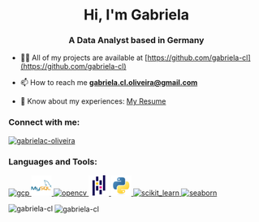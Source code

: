 <h1 align="center">Hi, I'm Gabriela</h1>
<h3 align="center">A Data Analyst based in Germany</h3>

- 👨‍💻 All of my projects are available at [https://github.com/gabriela-cl](https://github.com/gabriela-cl)

- 📫 How to reach me **gabriela.cl.oliveira@gmail.com**

- 📄 Know about my experiences: [My Resume](https://drive.google.com/file/d/1sFMtpmCsETuw0yiUgmTJ4WBSYInp3aru/view?usp=sharing)

<h3 align="left">Connect with me:</h3>
<p align="left">
<a href="https://linkedin.com/in/gabrielac-oliveira" target="blank"><img align="center" src="https://raw.githubusercontent.com/rahuldkjain/github-profile-readme-generator/master/src/images/icons/Social/linked-in-alt.svg" alt="gabrielac-oliveira" height="30" width="40" /></a>
</p>

<h3 align="left">Languages and Tools:</h3>
<p align="left"> <a href="https://cloud.google.com" target="_blank" rel="noreferrer"> <img src="https://www.vectorlogo.zone/logos/google_cloud/google_cloud-icon.svg" alt="gcp" width="40" height="40"/> </a> <a href="https://www.mysql.com/" target="_blank" rel="noreferrer"> <img src="https://raw.githubusercontent.com/devicons/devicon/master/icons/mysql/mysql-original-wordmark.svg" alt="mysql" width="40" height="40"/> </a> <a href="https://opencv.org/" target="_blank" rel="noreferrer"> <img src="https://www.vectorlogo.zone/logos/opencv/opencv-icon.svg" alt="opencv" width="40" height="40"/> </a> <a href="https://pandas.pydata.org/" target="_blank" rel="noreferrer"> <img src="https://raw.githubusercontent.com/devicons/devicon/2ae2a900d2f041da66e950e4d48052658d850630/icons/pandas/pandas-original.svg" alt="pandas" width="40" height="40"/> </a> <a href="https://www.python.org" target="_blank" rel="noreferrer"> <img src="https://raw.githubusercontent.com/devicons/devicon/master/icons/python/python-original.svg" alt="python" width="40" height="40"/> </a> <a href="https://scikit-learn.org/" target="_blank" rel="noreferrer"> <img src="https://upload.wikimedia.org/wikipedia/commons/0/05/Scikit_learn_logo_small.svg" alt="scikit_learn" width="40" height="40"/> </a> <a href="https://seaborn.pydata.org/" target="_blank" rel="noreferrer"> <img src="https://seaborn.pydata.org/_images/logo-mark-lightbg.svg" alt="seaborn" width="40" height="40"/> </a> </p>

<p><img align="left" src="https://github-readme-stats.vercel.app/api/top-langs?username=gabriela-cl&show_icons=true&locale=en&layout=compact" alt="gabriela-cl" /></p>

<p>&nbsp;<img align="center" src="https://github-readme-stats.vercel.app/api?username=gabriela-cl&show_icons=true&locale=en" alt="gabriela-cl" /></p>
